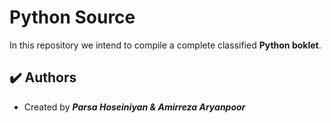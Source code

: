 # Python Source

In this repository we intend to compile a complete classified **Python boklet**.

## :heavy_check_mark: Authors

-   Created by ***Parsa Hoseiniyan & Amirreza Aryanpoor***
